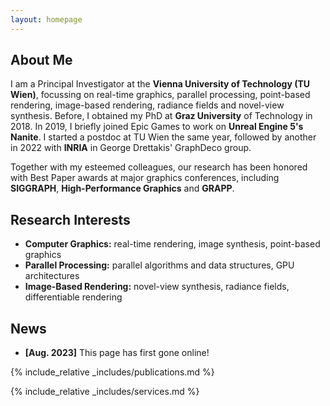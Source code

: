 ```yaml
---
layout: homepage
---
```


## About Me

I am a Principal Investigator at the **Vienna University of Technology (TU Wien)**, focussing on real-time graphics, parallel processing, point-based rendering, image-based rendering, radiance fields and novel-view synthesis. Before, I obtained my PhD at **Graz University** of Technology in 2018. In 2019, I briefly joined Epic Games to work on **Unreal Engine 5's Nanite**. I started a postdoc at TU Wien the same year, followed by another in 2022 with **INRIA** in George Drettakis' GraphDeco group. 

Together with my esteemed colleagues, our research has been honored with Best Paper awards at major graphics conferences, including **SIGGRAPH**, **High-Performance Graphics** and **GRAPP**.

## Research Interests

- **Computer Graphics:** real-time rendering, image synthesis, point-based graphics
- **Parallel Processing:** parallel algorithms and data structures, GPU architectures
- **Image-Based Rendering:** novel-view synthesis, radiance fields, differentiable rendering 

## News

- **[Aug. 2023]** This page has first gone online!

{% include_relative _includes/publications.md %}

{% include_relative _includes/services.md %}
